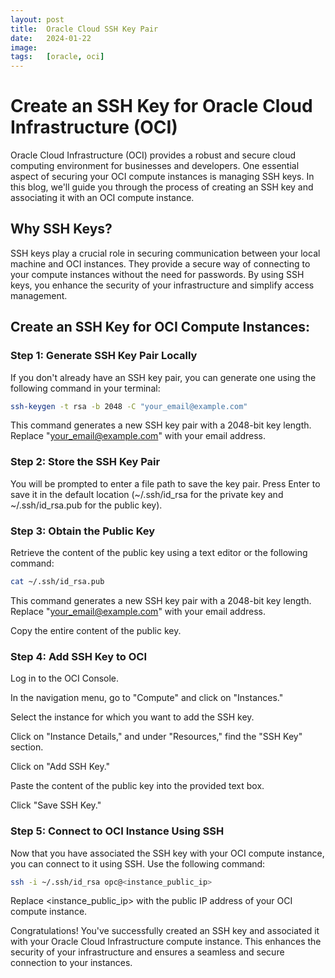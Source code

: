 ```yaml
---
layout: post
title:  Oracle Cloud SSH Key Pair
date:   2024-01-22
image:  
tags:   [oracle, oci]
---
```

# Create an SSH Key for Oracle Cloud Infrastructure (OCI)

Oracle Cloud Infrastructure (OCI) provides a robust and secure cloud computing environment for businesses and developers. One essential aspect of securing your OCI compute instances is managing SSH keys. In this blog, we'll guide you through the process of creating an SSH key and associating it with an OCI compute instance.

## Why SSH Keys?

SSH keys play a crucial role in securing communication between your local machine and OCI instances. They provide a secure way of connecting to your compute instances without the need for passwords. By using SSH keys, you enhance the security of your infrastructure and simplify access management.

## Create an SSH Key for OCI Compute Instances:

### Step 1: Generate SSH Key Pair Locally
If you don't already have an SSH key pair, you can generate one using the following command in your terminal:

```bash
ssh-keygen -t rsa -b 2048 -C "your_email@example.com"
```

This command generates a new SSH key pair with a 2048-bit key length. Replace "your_email@example.com" with your email address.

### Step 2: Store the SSH Key Pair
You will be prompted to enter a file path to save the key pair. Press Enter to save it in the default location (~/.ssh/id_rsa for the private key and ~/.ssh/id_rsa.pub for the public key).

### Step 3: Obtain the Public Key
Retrieve the content of the public key using a text editor or the following command:

```bash
cat ~/.ssh/id_rsa.pub
```

This command generates a new SSH key pair with a 2048-bit key length. Replace "your_email@example.com" with your email address.

Copy the entire content of the public key.

### Step 4: Add SSH Key to OCI
Log in to the OCI Console.

In the navigation menu, go to "Compute" and click on "Instances."

Select the instance for which you want to add the SSH key.

Click on "Instance Details," and under "Resources," find the "SSH Key" section.

Click on "Add SSH Key."

Paste the content of the public key into the provided text box.

Click "Save SSH Key."

### Step 5: Connect to OCI Instance Using SSH
Now that you have associated the SSH key with your OCI compute instance, you can connect to it using SSH. Use the following command:

```bash
ssh -i ~/.ssh/id_rsa opc@<instance_public_ip>
```

Replace <instance_public_ip> with the public IP address of your OCI compute instance.

Congratulations! You've successfully created an SSH key and associated it with your Oracle Cloud Infrastructure compute instance. This enhances the security of your infrastructure and ensures a seamless and secure connection to your instances.

